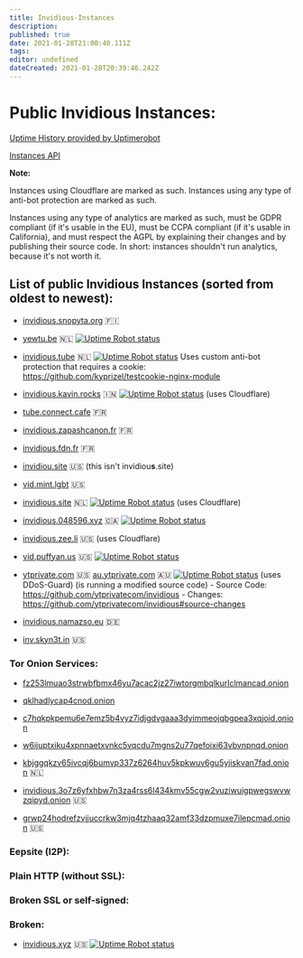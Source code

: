 ```yaml
---
title: Invidious-Instances
description: 
published: true
date: 2021-01-28T21:00:40.111Z
tags: 
editor: undefined
dateCreated: 2021-01-28T20:39:46.242Z
---
```


# Public Invidious Instances:

[Uptime History provided by Uptimerobot](https://uptime.invidio.us/)

[Instances API](https://instances.invidio.us/)


**Note:**

Instances using Cloudflare are marked as such. Instances using any type of anti-bot protection are marked as such.

Instances using any type of analytics are marked as such, must be GDPR compliant (if it's usable in the EU), must be CCPA compliant (if it's usable in California), and must respect the AGPL by explaining their changes and by publishing their source code. In short: instances shouldn't run analytics, because it's not worth it.


## List of public Invidious Instances (sorted from oldest to newest):

* [invidious.snopyta.org](https://invidious.snopyta.org/) 🇫🇮

* [yewtu.be](https://yewtu.be) 🇳🇱 [![Uptime Robot status](https://img.shields.io/uptimerobot/status/m783898765-2a4efa67aa8d1c7be6b1dd9d)](https://status.unixfox.eu/783898765)

* [invidious.tube](https://invidious.tube/) 🇳🇱 [![Uptime Robot status](https://img.shields.io/uptimerobot/status/m785789197-f3d9d125d986bcc9664df1da?style=social)](https://status.invidious.tube)
Uses custom anti-bot protection that requires a cookie: https://github.com/kyprizel/testcookie-nginx-module

* [invidious.kavin.rocks](https://invidious.kavin.rocks) 🇮🇳 [![Uptime Robot status](https://img.shields.io/uptimerobot/status/m786132664-f9fa738fba1c4dc2f7364f71)](https://status.kavin.rocks/786132664) (uses Cloudflare)

* [tube.connect.cafe](https://tube.connect.cafe) 🇫🇷

* [invidious.zapashcanon.fr](https://invidious.zapashcanon.fr) 🇫🇷

* [invidious.fdn.fr](https://invidious.fdn.fr/) :fr:

* [invidiou.site](https://invidiou.site/) 🇺🇸 (this isn't invidiou**s**.site)

* [vid.mint.lgbt](https://vid.mint.lgbt/) 🇺🇸

* [invidious.site](https://invidious.site/) 🇳🇱 [![Uptime Robot status](https://img.shields.io/uptimerobot/status/m785863283-8c8e020f55a036f2fec269d8)](https://status.invidious.site/785863283) (uses Cloudflare)

* [invidious.048596.xyz](https://invidious.048596.xyz/) 🇨🇦 [![Uptime Robot status](https://img.shields.io/uptimerobot/status/m786792286-b5894e4e11c42b8332375076)](https://status.048596.xyz/786792286)

* [invidious.zee.li](https://invidious.zee.li) 🇺🇸 (uses Cloudflare)

* [vid.puffyan.us](https://vid.puffyan.us) 🇺🇸 [![Uptime Robot status](https://img.shields.io/uptimerobot/status/m786947233-1131c3f67b9a20621b1926d3?style=plastic)](https://status.puffyan.us/786947233)

* [ytprivate.com](https://ytprivate.com) 🇺🇸 [au.ytprivate.com](https://au.ytprivate.com) 🇦🇺 [![Uptime Robot status](https://img.shields.io/uptimerobot/status/m786947505-2a50cf3262906bb28c6cf8fc)](https://status.ytprivate.com/786947505) (uses DDoS-Guard) (is running a modified source code) - Source Code: https://github.com/ytprivatecom/invidious - Changes: https://github.com/ytprivatecom/invidious#source-changes

* [invidious.namazso.eu](https://invidious.namazso.eu) 🇩🇪

* [inv.skyn3t.in](https://inv.skyn3t.in) 🇺🇸

### Tor Onion Services:

* [fz253lmuao3strwbfbmx46yu7acac2jz27iwtorgmbqlkurlclmancad.onion](http://fz253lmuao3strwbfbmx46yu7acac2jz27iwtorgmbqlkurlclmancad.onion/)

* [qklhadlycap4cnod.onion](http://qklhadlycap4cnod.onion/)

* [c7hqkpkpemu6e7emz5b4vyz7idjgdvgaaa3dyimmeojqbgpea3xqjoid.onion](http://c7hqkpkpemu6e7emz5b4vyz7idjgdvgaaa3dyimmeojqbgpea3xqjoid.onion)

* [w6ijuptxiku4xpnnaetxvnkc5vqcdu7mgns2u77qefoixi63vbvnpnqd.onion](http://w6ijuptxiku4xpnnaetxvnkc5vqcdu7mgns2u77qefoixi63vbvnpnqd.onion/)

* [kbjggqkzv65ivcqj6bumvp337z6264huv5kpkwuv6gu5yjiskvan7fad.onion](http://kbjggqkzv65ivcqj6bumvp337z6264huv5kpkwuv6gu5yjiskvan7fad.onion/) 🇳🇱

* [invidious.3o7z6yfxhbw7n3za4rss6l434kmv55cgw2vuziwuigpwegswvwzqipyd.onion](http://invidious.3o7z6yfxhbw7n3za4rss6l434kmv55cgw2vuziwuigpwegswvwzqipyd.onion/) 🇺🇸

* [grwp24hodrefzvjjuccrkw3mjq4tzhaaq32amf33dzpmuxe7ilepcmad.onion](http://grwp24hodrefzvjjuccrkw3mjq4tzhaaq32amf33dzpmuxe7ilepcmad.onion) 🇺🇸


### Eepsite (I2P):



### Plain HTTP (without SSL):



### Broken SSL or self-signed:



### Broken:

* [invidious.xyz](https://invidious.xyz) 🇺🇸 [![Uptime Robot status](https://img.shields.io/uptimerobot/status/m785826809-32636456cfcf403d7066cba6)](https://status.invidious.xyz/785826809)
